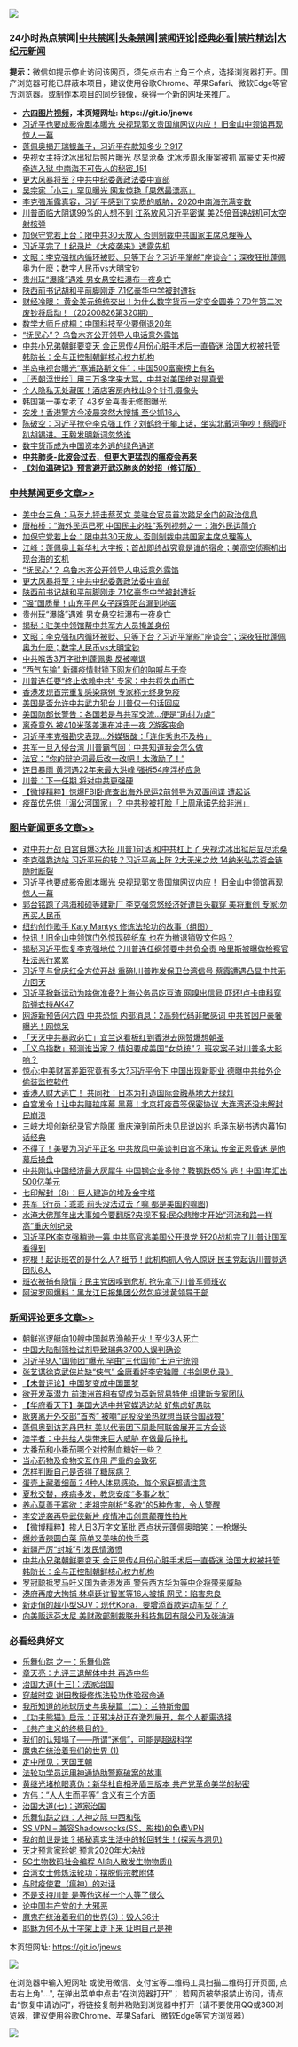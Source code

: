 ![](https://raw.githubusercontent.com/fqnews/bnews/master/64photo/fqnews-qr.jpg)

<div id="tt">
<h3>24小时热点禁闻|<a href="#%E4%B8%AD%E5%85%B1%E7%A6%81%E9%97%BB%E6%9B%B4%E5%A4%9A%E6%96%87%E7%AB%A0">中共禁闻</a>|<a href="#%E5%9B%BE%E7%89%87%E6%96%B0%E9%97%BB%E6%9B%B4%E5%A4%9A%E6%96%87%E7%AB%A0">头条禁闻</a>|<a href="#%E6%96%B0%E9%97%BB%E8%AF%84%E8%AE%BA%E6%9B%B4%E5%A4%9A%E6%96%87%E7%AB%A0">禁闻评论|<a href="#%E5%BF%85%E7%9C%8B%E7%BB%8F%E5%85%B8%E5%A5%BD%E6%96%87">经典必看|<a href="/video.md#%E7%A6%81%E7%89%87%E7%B2%BE%E9%80%89">禁片精选</a>|<a href="https://github.com/fqnews/djy/blob/master/gb/nf1351518.md#1">大纪元新闻</a></h3>
<div><b>提示：</b>微信如提示停止访问该网页，须先点击右上角三个点，选择浏览器打开。国产浏览器可能已屏蔽本项目，建议使用谷歌Chrome、苹果Safari、微软Edge等官方浏览器。或<a href="https://github.com/fqnews/bnews/blob/master/%E5%88%B6%E4%BD%9Cgit%E7%A6%81%E9%97%BB%E9%95%9C%E5%83%8F.md">制作本项目的同步镜像</a>，获得一个新的网址来推广。</div>
<ul>
<li><b><a href="http://d1.bdrive.tk/64.mp4" target="_blank">六四图片视频</a>，本页短网址: https://git.io/jnews</b></li>
<li><a href="/topimagenews/20200825/1385728.md">习近平也要成影帝剧本曝光 央视现郭文贵国旗网议内应！ 旧金山中领馆再现惊人一幕</a></li>
<li><a href="/bannedvideo/20200826/1385772.md">蓬佩奥揭开瑞银盖子，习近平存款知多少？917</a></li>
<li><a href="/comments/20200826/1385894.md">央视女主持沈冰出狱后照片曝光 尽显沧桑 沈冰涉周永康案被抓 富豪丈夫也被牵连入狱 中南海不可告人的秘密_151</a></li>
<li><a href="/cbnews/20200826/1385989.md">更大风暴将至？中共中纪委轰政法委中宣部</a></li>
<li><a href="/comments/20200826/1385814.md">吴宗宪「小三」罕见曝光 网友惊艳「果然最漂亮」</a></li>
<li><a href="/bannedvideo/20200826/1385980.md">李克强渐露真容，习近平感到了实质的威胁，2020中南海充满变数</a></li>
<li><a href="/cnnews/20200826/1385759.md">川普面临大阴谋99%的人想不到 江系放风习近平密谋 美25倍音速战机可太空射核弹</a></li>
<li><a href="/cbnews/20200826/1386039.md">加保守党若上台：限中共30天放人 否则制裁中共国家主席总理等人</a></li>
<li><a href="/ccpdope/20200826/1385881.md">习近平完了！纪录片《大疫袭来》透露先机</a></li>
<li><a href="/cbnews/20200826/1385901.md">文昭：李克强抗内循环被贬、只等下台？习近平掌舵&quot;座谈会“；深夜狂批蓬佩奥为什麽；数字人民币vs大明宝钞</a></li>
<li><a href="/cbnews/20200826/1385919.md">贵州玩“瀑降”遇难 男女悬空挂瀑布一夜身亡</a></li>
<li><a href="/cbnews/20200826/1385947.md">陕西前书记胡和平前脚刚走 7.1亿豪华中学被封遭拆</a></li>
<li><a href="/bannedvideo/20200826/1386042.md">财经冷眼： 黄金美元统统交出！为什么数字货币一定变金圆券？70年第二次废钞将启动！（20200826第320期）</a></li>
<li><a href="/cnnews/20200826/1386061.md">数学大师丘成桐：中国科技至少要倒退20年</a></li>
<li><a href="/cbnews/20200826/1386013.md">“抚民心”？ 乌鲁木齐公开领导人电话意外露馅</a></li>
<li><a href="/comments/20200826/1386062.md">中共小兄弟朝鲜要变天 金正恩传4月份心脏手术后一直昏迷 治国大权被托管 韩防长：金与正控制朝鲜核心权力机构</a></li>
<li><a href="/headline/20200826/1385798.md">半岛电视台曝光“塞浦路斯文件”：中国500富豪榜上有名</a></li>
<li><a href="/ssgc/20200826/1385824.md">〖兲朝浮世绘〗用三万多字来大骂，中共对美国绝对是真爱</a></li>
<li><a href="/cnnews/20200826/1385838.md">个人隐私无处藏匿！酒店客房内找出9个针孔摄像头</a></li>
<li><a href="/yule/20200826/1385787.md">韩国第一美女老了 43岁金喜善无修图曝光</a></li>
<li><a href="/cnnews/hknews/20200826/1385970.md">突发！香港警方今凌晨突然大搜捕 至少抓16人</a></li>
<li><a href="/bannedvideo/20200826/1385876.md">陈破空：习近平抢夺李克强工作？刘鹤终于攀上话，坐实北戴河争吵！蔡霞吓趴胡锡进。王毅发明新词忽悠谁</a></li>
<li><a href="/headline/20200826/1385890.md">数字货币成为中国资本外逃的绿色通道</a></li>
<li><b><a href="/comments/20200211/1275071.md" target="_blank">中共肺炎-此波会过去，但更大更猛烈的瘟疫会再来</a></b></li>
<li><b><a href="/comments/20200207/1272816.md" target="_blank">《刘伯温碑记》预言避开武汉肺炎的妙招（修订版）</a></b></li>
</ul>
</div>

<div class="catlist">
<h3><a href="/cbnews/" target="_blank">中共禁闻</a><span><a href="/cbnews/" target="_blank" rel="nofollow">更多文章>></a></span></h3>
<ul>
<li><a href="/cbnews/20200826/1386227.md" target="_blank">美中台三角：马英九抨击蔡英文 美驻台官员首次踏足金门的政治信息</a></li>
<li><a href="/cbnews/20200826/1386016.md" target="_blank">唐柏桥：“海外民运已死 中国民主必胜”系列视频之一：海外民运简介</a></li>
<li><a href="/cbnews/20200826/1386039.md" target="_blank">加保守党若上台：限中共30天放人 否则制裁中共国家主席总理等人</a></li>
<li><a href="/cbnews/20200826/1386022.md" target="_blank">江峰：蓬佩奥上新华社大字报；首战即终战究竟是谁的宿命；美高空侦察机出现台海的玄机</a></li>
<li><a href="/cbnews/20200826/1386013.md" target="_blank">“抚民心”？ 乌鲁木齐公开领导人电话意外露馅</a></li>
<li><a href="/cbnews/20200826/1385989.md" target="_blank">更大风暴将至？中共中纪委轰政法委中宣部</a></li>
<li><a href="/cbnews/20200826/1385947.md" target="_blank">陕西前书记胡和平前脚刚走 7.1亿豪华中学被封遭拆</a></li>
<li><a href="/cbnews/20200826/1385946.md" target="_blank">“强”国质量！山东平邑女子踩穿阳台漏到地面</a></li>
<li><a href="/cbnews/20200826/1385919.md" target="_blank">贵州玩“瀑降”遇难 男女悬空挂瀑布一夜身亡</a></li>
<li><a href="/cbnews/20200826/1385907.md" target="_blank">揭秘：驻美中领馆帮中共军方人员掩盖身份</a></li>
<li><a href="/cbnews/20200826/1385901.md" target="_blank">文昭：李克强抗内循环被贬、只等下台？习近平掌舵&quot;座谈会“；深夜狂批蓬佩奥为什麽；数字人民币vs大明宝钞</a></li>
<li><a href="/cbnews/20200826/1385885.md" target="_blank">中共喉舌3万字批判蓬佩奥 反被嘲讽</a></li>
<li><a href="/cbnews/20200826/1385863.md" target="_blank">“西气东输” 新疆疫情封锁下网友们的呐喊与无奈</a></li>
<li><a href="/cbnews/20200826/1385844.md" target="_blank">川普连任要“终止依赖中共” 专家：中共将失血而亡</a></li>
<li><a href="/cbnews/20200825/1385727.md" target="_blank">香港发现首宗重复感染病例 专家称无终身免疫</a></li>
<li><a href="/cbnews/20200825/1385691.md" target="_blank">美国是否允许中共武力犯台 川普仅一句话回应</a></li>
<li><a href="/cbnews/20200825/1385606.md" target="_blank">美国防部长警告：各国若是与共军交流…便是“助纣为虐”</a></li>
<li><a href="/cbnews/20200825/1385605.md" target="_blank">离奇意外 被410米落差瀑布冲击一夜 2游客丧命</a></li>
<li><a href="/cbnews/20200825/1385598.md" target="_blank">习近平李克强勘灾表现…外媒狠酸：「连作秀也不及格」</a></li>
<li><a href="/cbnews/20200825/1385597.md" target="_blank">共军一旦入侵台湾 川普霸气回：中共知道我会怎么做</a></li>
<li><a href="/cbnews/20200825/1385561.md" target="_blank">法官：“你的辩护词最后改一改吧！太激励了！”</a></li>
<li><a href="/cbnews/20200825/1385551.md" target="_blank">连日暴雨 黄河遇22年来最大洪峰 强拆54座浮桥应急</a></li>
<li><a href="/cbnews/20200825/1385532.md" target="_blank">川普︰下一任期 将对中共更强硬</a></li>
<li><a href="/comments/20200825/1385513.md" target="_blank">【微博精粹】惊爆FBI卧底查出海外民运2前领导为双面间谍 遭起诉</a></li>
<li><a href="/cbnews/20200825/1385457.md" target="_blank">疫苗优先供「湄公河国家」？ 中共秒被打脸「上周承诺先给非洲」</a></li>

</ul>
</div>
<div class="catlist">
<h3><a href="/topimagenews/" target="_blank">图片新闻</a><span><a href="/topimagenews/" target="_blank" rel="nofollow">更多文章>></a></span></h3>
<ul>
<li><a href="/topimagenews/20200826/1386183.md" target="_blank">对中共开战 白宫自爆3大招 川普1句话 和中共杠上了 央视沈冰出狱后显尽沧桑</a></li>
<li><a href="/topimagenews/20200826/1386158.md" target="_blank">李克强靠边站 习近平玩的转？习近平亲上阵 2大无米之炊 14纳米弘芯资金链随时断裂</a></li>
<li><a href="/topimagenews/20200825/1385728.md" target="_blank">习近平也要成影帝剧本曝光 央视现郭文贵国旗网议内应！ 旧金山中领馆再现惊人一幕</a></li>
<li><a href="/topimagenews/20200825/1385626.md" target="_blank">郭台铭跑了鸿海和硕等建新厂 李克强忽悠经济好遭巨头戳穿 美将重创 专家:勿再买人民币</a></li>
<li><a href="/comments/20200825/1385430.md" target="_blank">纽约创作歌手 Katy Mantyk 修炼法轮功的故事（组图）</a></li>
<li><a href="/topimagenews/20200825/1385377.md" target="_blank">快讯！旧金山中领馆门外惊现碎纸车 也在为撤退销毁文件吗？</a></li>
<li><a href="/topimagenews/20200824/1385240.md" target="_blank">揭秘习近平恢复李克强地位？川普连任纲领要中共负全责 哈里斯被曝做检察官枉法恶行累累</a></li>
<li><a href="/topimagenews/20200824/1385155.md" target="_blank">习近平与曾庆红全方位开战 重磅!川普昨发保卫台湾信号 蔡霞遭遇凸显中共无力回天</a></li>
<li><a href="/topimagenews/20200824/1385133.md" target="_blank">习近平掀新运动为啥做准备?上海公务员吃豆渣 网嗅出信号 吓坏!卢卡申科穿防弹衣持AK47</a></li>
<li><a href="/topimagenews/20200823/1384619.md" target="_blank">网游新预告闪六四 中共恐慌 内部消息：2高频代码非敏感词 中共贫困户豪奢曝光！网惊呆</a></li>
<li><a href="/topimagenews/20200823/1384618.md" target="_blank">「天灭中共暴政必亡」宜兰这看板红到香港去网赞爆想朝圣</a></li>
<li><a href="/topimagenews/20200823/1384594.md" target="_blank">「义乌指数」预测谁当家？ 情妇要成美国“女总统”？ 班农案子对川普多大影响？</a></li>
<li><a href="/topimagenews/20200823/1384509.md" target="_blank">惊心:中美财富差距究竟有多大?习近平令下 中国出现新职业 德曝中共给外企偷装监控软件</a></li>
<li><a href="/topimagenews/20200823/1384412.md" target="_blank">香港人财大逃亡！ 共同社：日本为打造国际金融基地大开绿灯</a></li>
<li><a href="/topimagenews/20200823/1384229.md" target="_blank">白宫发令！让中共赔拉序幕 黑幕！北京打疫苗签保密协议 大连湾还没未解封 民崩溃</a></li>
<li><a href="/topimagenews/20200822/1384216.md" target="_blank">三峡大坝创新纪录官方隐匿 重庆淹到前所未见民说凶兆 毛泽东秘书透内幕1句话经典</a></li>
<li><a href="/topimagenews/20200822/1384172.md" target="_blank">不得了！美要为习近平正名 中共放风中美谈判白宫不承认 传金正恩昏迷 是他幕后操盘</a></li>
<li><a href="/topimagenews/20200822/1384137.md" target="_blank">中共刚认中国经济最大灰犀牛 中国钢企业多惨？鞍钢跌65% 逃！中国1年汇出500亿美元</a></li>
<li><a href="/comments/20200822/1383925.md" target="_blank">七印解封（8）：巨人建造的埃及金字塔</a></li>
<li><a href="/topimagenews/20200822/1383915.md" target="_blank">共军飞行员：乖乖 前头没法过去了嘛 都是美国的嘛图)</a></li>
<li><a href="/topimagenews/20200821/1383668.md" target="_blank">水淹大佛那年出大事如今要翻版?央视不报:民众悲惨才开始“河流和路一样高”重庆创纪录</a></li>
<li><a href="/topimagenews/20200821/1383595.md" target="_blank">习近平PK李克强稍逊一筹 中共高官逃美国公开退党 歼20战机完了川普让国军看得到</a></li>
<li><a href="/topimagenews/20200821/1383581.md" target="_blank">挖根！起诉班农的是什么人? 细节！此机构抓人令人惊讶 民主党起诉川普竞选团队6人</a></li>
<li><a href="/topimagenews/20200821/1383491.md" target="_blank">班农被捕有隐情？民主党因嗅到危机 抢先拿下川普军师班农</a></li>
<li><a href="/topimagenews/20200821/1383271.md" target="_blank">阿波罗网爆料：黑龙江日报集团公然包庇涉黄领导干部</a></li>

</ul>
</div>
<div class="catlist">
<h3><a href="/comments/" target="_blank">新闻评论</a><span><a href="/comments/" target="_blank" rel="nofollow">更多文章>></a></span></h3>
<ul>
<li><a href="/comments/20200826/1386224.md" target="_blank">朝鲜巡逻艇向10艘中国越界渔船开火！至少3人死亡</a></li>
<li><a href="/comments/20200826/1386186.md" target="_blank">中国大陆制筛检试剂导致瑞典3700人误判确诊</a></li>
<li><a href="/comments/20200826/1386174.md" target="_blank">习近平9人“国师团”曝光 罕由“三代国师”王沪宁统领</a></li>
<li><a href="/comments/20200826/1386172.md" target="_blank">张艺谋徐克武侠片缺“侠气” 金庸看好李安独赠《书剑恩仇录》</a></li>
<li><a href="/comments/20200826/1386169.md" target="_blank">【未普评论】中国梦变成中国噩梦</a></li>
<li><a href="/comments/20200826/1386161.md" target="_blank">欲开发英潜力 前澳洲首相有望成为英新贸易特使 组建新专家团队</a></li>
<li><a href="/comments/20200826/1386149.md" target="_blank">【华府看天下】美国大选中共官媒选边站 好焦虑好愚昧</a></li>
<li><a href="/comments/20200826/1386136.md" target="_blank">耿爽离开外交部“首秀” 被嘲“屁股没坐热就想当联合国战狼”</a></li>
<li><a href="/comments/20200826/1386135.md" target="_blank">蓬佩奥到访苏丹巴林 美以代表团下周赴阿联酋展开三方会谈</a></li>
<li><a href="/comments/20200826/1386128.md" target="_blank">澳学者：中共给人类带来巨大威胁 在做最后挣扎</a></li>
<li><a href="/comments/20200826/1386114.md" target="_blank">大番茄和小番茄哪个对控制血糖好一些？</a></li>
<li><a href="/comments/20200826/1386113.md" target="_blank">当心药物及食物交互作用 严重的会致死</a></li>
<li><a href="/comments/20200826/1386112.md" target="_blank">怎样判断自己是否得了糖尿病？</a></li>
<li><a href="/comments/20200826/1386111.md" target="_blank">蛋壳上藏着细菌？4种人体易感染，每个家庭都请注意</a></li>
<li><a href="/comments/20200826/1386110.md" target="_blank">夏秋交替，疾病多发，教您安度“多事之秋”</a></li>
<li><a href="/comments/20200826/1386109.md" target="_blank">养心莫善于寡欲：老祖宗剖析“多欲”的5种危害，令人警醒</a></li>
<li><a href="/comments/20200826/1386108.md" target="_blank">李安逆袭再导武侠新片 疫情冲击创意颠覆性拍片</a></li>
<li><a href="/comments/20200826/1386106.md" target="_blank">【微博精粹】挨人日3万字文革批 西点状元蓬佩奥暗笑：一枪爆头</a></li>
<li><a href="/comments/20200826/1386086.md" target="_blank">爆炒香辣圆白菜 简单又美味的快手菜</a></li>
<li><a href="/comments/20200826/1386075.md" target="_blank">新疆严厉“封城”引发民情激愤</a></li>
<li><a href="/comments/20200826/1386062.md" target="_blank">中共小兄弟朝鲜要变天 金正恩传4月份心脏手术后一直昏迷 治国大权被托管 韩防长：金与正控制朝鲜核心权力机构</a></li>
<li><a href="/comments/20200826/1386043.md" target="_blank">罗冠聪抵罗马吁义国为香港发声 警告西方华为等中企将带来威胁</a></li>
<li><a href="/comments/20200826/1386036.md" target="_blank">港府再度大拘捕 林卓廷许智峯等16人被捕 网民：陷害忠良</a></li>
<li><a href="/comments/20200826/1386002.md" target="_blank">新走俏的超小型SUV：现代Kona，要增添首款运动车型了？</a></li>
<li><a href="/comments/20200826/1385978.md" target="_blank">向美贩运芬太尼 美财政部制裁联升科技集团有限公司及张涛涛</a></li>

</ul>
</div>

<div class="catlist">
<h3>必看经典好文</h3>
<ul>
<li><a href="/tculture/20170710/789533.md" target="_blank">乐舞仙踪 之一：乐舞仙踪</a></li>
<li><a href="/comments/20131119/1029445.md" target="_blank">章天亮：九评三退解体中共 再造中华</a></li>
<li><a href="/cbnews/20180319/916654.md" target="_blank">治国大道(十三)：法家治国</a></li>
<li><a href="/comments/20200511/1322384.md" target="_blank">穿越时空 谢田教授修炼法轮功体验宿命通</a></li>
<li><a href="/tculture/xiulian/20170614/774347.md" target="_blank">我所知道的地球历史与奥秘篇（二）：兰特斯帝国</a></li>
<li><a href="/comments/20200308/1290182.md" target="_blank">《功夫熊猫》启示：正邪决战正在激烈展开，每个人都需选择</a></li>
<li><a href="/bookwiki/20171120/858084.md" target="_blank">《共产主义的终极目的》</a></li>
<li><a href="/sohnews/20161029/607205.md" target="_blank">我们的认知塌了——所谓“迷信”，可能是超级科学</a></li>
<li><a href="/topimagenews/20180519/944624.md" target="_blank">魔鬼在统治着我们的世界 (1)</a></li>
<li><a href="/tculture/xiulian/20151111/470021.md" target="_blank">定中所见：天国王朝</a></li>
<li><a href="/cbnews/20170626/780479.md" target="_blank">法轮功学员运用神通协助警察破案的故事</a></li>
<li><a href="/lifebaike/20180921/1001174.md" target="_blank">黄继光堵枪眼真伪：新华社自相矛盾三版本 共产党革命美学的秘密</a></li>
<li><a href="/comments/20200720/1363377.md" target="_blank">方伟：“人人生而平等” 含义有三个方面</a></li>
<li><a href="/cbnews/20190424/913985.md" target="_blank">治国大道(七)：道家治国</a></li>
<li><a href="/tculture/20190101/791144.md" target="_blank">乐舞仙踪之四：人神之际 中西和弦</a></li>
<li><a href="/comments/20191231/1250654.md" target="_blank">SS VPN &#8211; 兼容Shadowsocks(SS、影梭)的免费VPN</a></li>
<li><a href="/comments/20200715/1359453.md" target="_blank">我的前世是谁？揭秘真实生活中的轮回转生！(探索与洞见)</a></li>
<li><a href="/topimagenews/20200513/1327828.md" target="_blank">天才预言家珍妮 预言2020年大决战</a></li>
<li><a href="/topimagenews/20200527/1335347.md" target="_blank">5G生物数码社会编程 AI向人散发生物物质()</a></li>
<li><a href="/cbnews/20200610/1342772.md" target="_blank">台湾女士修炼法轮功：摆脱假宗教附体</a></li>
<li><a href="/comments/20200327/1301424.md" target="_blank">与时疫使君（瘟神）的对话</a></li>
<li><a href="/comments/20200716/1361654.md" target="_blank">不是支持川普 是等他这样一个人等了很久</a></li>
<li><a href="/comments/20200717/1361899.md" target="_blank">论中国共产党的九大邪恶</a></li>
<li><a href="/topimagenews/20180521/945342.md" target="_blank">魔鬼在统治着我们的世界(3)：毁人36计</a></li>
<li><a href="/ccpdope/20190803/1168965.md" target="_blank">耶稣为何不从十字架上走下来 证明自己是神</a></li>

</ul>
</div>

本页短网址: https://git.io/jnews

![](https://raw.githubusercontent.com/fqnews/bnews/master/64photo/fqnews-qr.jpg)

在浏览器中输入短网址 或使用微信、支付宝等二维码工具扫描二维码打开页面, 点击右上角"...", 在弹出菜单中点击“在浏览器打开”； 若网页被举报禁止访问，请点击“恢复申请访问”，将链接复制并粘贴到浏览器中打开（请不要使用QQ或360浏览器，建议使用谷歌Chrome、苹果Safari、微软Edge等官方浏览器）

![](https://raw.githubusercontent.com/fqnews/bnews/master/64photo/wx.jpg)